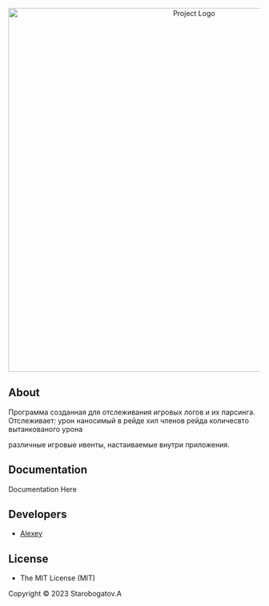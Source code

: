 <p align="center">
      <img src="https://i.ibb.co/v1PCgkN/ikonka-2-0.png", alt='Project Logo' width="726">
</p>

## About

Программа созданная для отслеживания игровых логов и их парсинга.
Отслеживает:
 урон наносимый в рейде
 хил членов рейда
 количесвто вытанкованого урона

 различные игровые ивенты, настаиваемые внутри приложения.
 

## Documentation

Documentation Here

## Developers

- [Alexey](https://github.com/xOstWinDx)

## License
- The MIT License (MIT)

Copyright © 2023 Starobogatov.A
